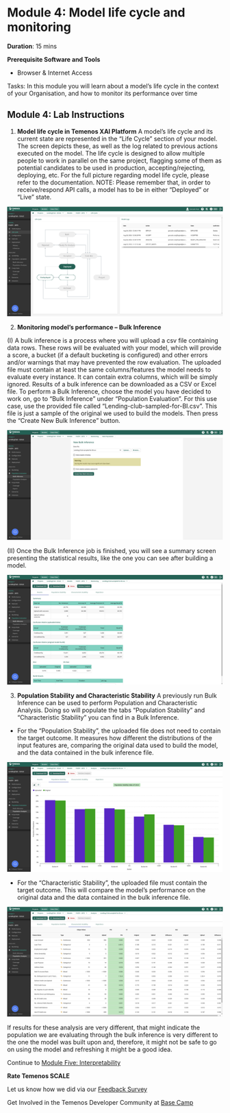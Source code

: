 # Module 4: Model life cycle and monitoring

**Duration**: 15 mins

**Prerequisite Software and Tools**

- Browser & Internet Access
	
Tasks:	In this module you will learn about a model’s life cycle in the context of your Organisation, and how to monitor its performance over time

## Module 4: Lab Instructions

1. **Model life cycle in Temenos XAI Platform**
A model’s life cycle and its current state are represented in the “Life Cycle” section of your model. The screen depicts these, as well as the log related to previous actions executed on the model. The life cycle is designed to allow multiple people to work in parallel on the same project, flagging some of them as potential candidates to be used in production, accepting/rejecting, deploying, etc. For the full picture regarding model life cycle, please refer to the documentation. 
NOTE: Please remember that, in order to receive/respond API calls, a model has to be in either “Deployed” or “Live” state.

![image](images/image044.png)

2. **Monitoring model’s performance – Bulk Inference**

(I)
A bulk inference is a process where you will upload a csv file containing data rows. These rows will be evaluated with your model, which will provide a score, a bucket (if a default bucketing is configured) and other errors and/or warnings that may have prevented the row evaluation. The uploaded file must contain at least the same columns/features the model needs to evaluate every instance. It can contain extra columns, which will be simply ignored. Results of a bulk inference can be downloaded as a CSV or Excel file. 
To perform a Bulk Inference, choose the model you have decided to work on, go to “Bulk Inference” under “Population Evaluation”. For this use case, use the provided file called “Lending-club-sampled-for-BI.csv”. This file is just a sample of the original we used to build the models. 
Then press the “Create New Bulk Inference” button. 

![image](images/image046.png)

(II)
Once the Bulk Inference job is finished, you will see a summary screen presenting the statistical results, like the one you can see after building a model. 

![image](images/image048.png)
 
3.	**Population Stability and Characteristic Stability**
A previously run Bulk Inference can be used to perform Population and Characteristic Analysis. Doing so will populate the tabs “Population Stability” and “Characteristic Stability” you can find in a Bulk Inference.
- For the “Population Stability”, the uploaded file does not need to contain the target outcome. It measures how different the distributions of the input features are, comparing the original data used to build the model, and the data contained in the bulk inference file.

![image](images/image050.png)

- For the “Characteristic Stability”, the uploaded file must contain the target outcome. This will compare the model’s performance on the original data and the data contained in the bulk inference file.

![image](images/image052.png)

If results for these analysis are very different, that might indicate the population we are evaluating through the bulk inference is very different to the one the model was built upon and, therefore, it might not be safe to go on using the model and refreshing it might be a good idea. 

Continue to [Module Five: Interpretability](https://github.com/temenos/SCALE2020/blob/main/Training%20and%20Deploying%20Models%20with%20Temenos%20AI%20Platform/Module5-Interpretability.md)

**Rate Temenos SCALE**

Let us know how we did via our [Feedback Survey](https://forms.office.com/Pages/ResponsePage.aspx?id=D1TS1Qr2rUWGqeLnku5maQm4GcDXBTFLrQ1exd1wB_1UOTY4SFZISzRLQjU4QVVRSjlUSzExRk1CNi4u)

Get Involved in the Temenos Developer Community at [Base Camp](https://basecamp.temenos.com/s/base-camp-welcome)